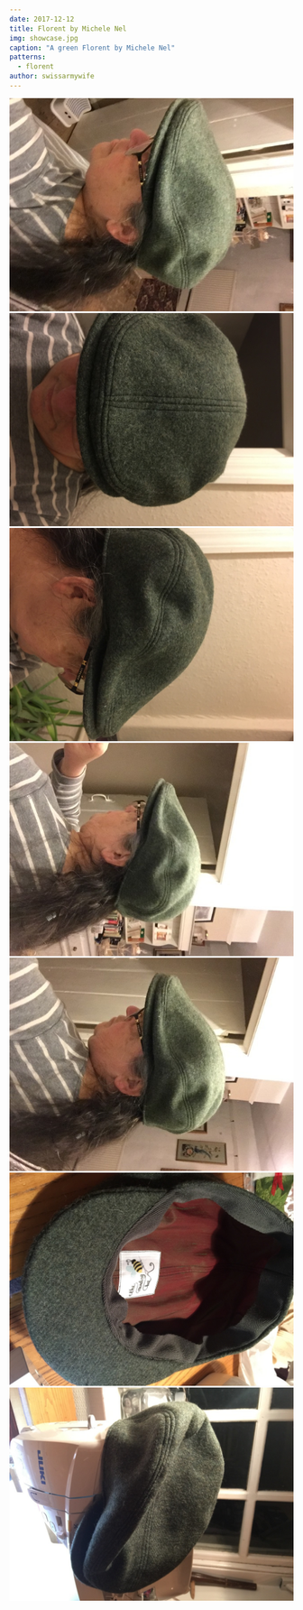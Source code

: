 ```yaml
---
date: 2017-12-12
title: Florent by Michele Nel
img: showcase.jpg
caption: "A green Florent by Michele Nel"
patterns:
  - florent
author: swissarmywife
---
```


![Another view](24.jpg) ![Another view](25.jpg) ![Another view](27.jpg) ![Another view](31.jpg) ![Another view](38.jpg) ![Another view](43.jpg) ![Another view](46.jpg)